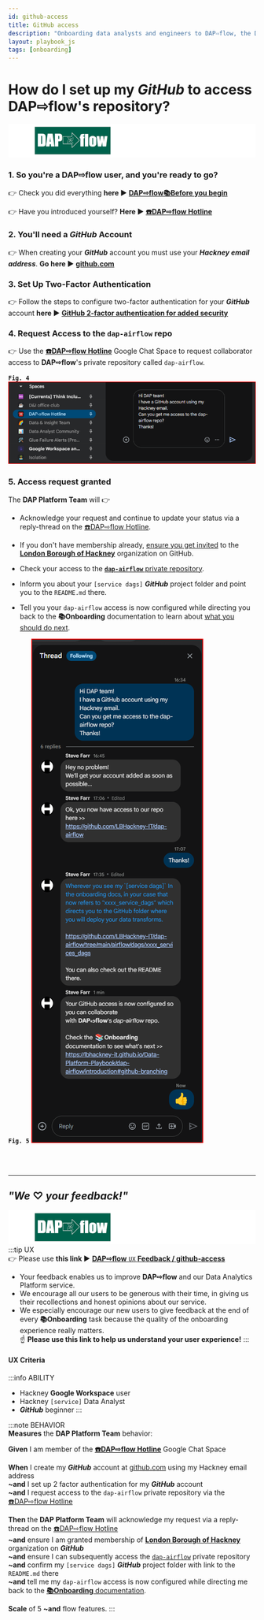 ```yaml
---
id: github-access
title: GitHub access
description: "Onboarding data analysts and engineers to DAP⇨flow, the Data Analytics Platform Airflow integration."
layout: playbook_js
tags: [onboarding]
---
```


# How do I set up my ***GitHub*** to access DAP⇨flow's repository?
![DAP⇨flow](../images/DAPairflowFLOWleft.png)  

### 1. So you're a DAP⇨flow user, and you're ready to go?
 
👉 Check you did everything **here ►** **[DAP⇨flow📚Before you begin](../onboarding/begin)** 

👉 Have you introduced yourself? **Here ►** [**☎️DAP⇨flow Hotline**](https://chat.google.com/room/AAAAZYTZYPE/w4EMQuK-9QA/w4EMQuK-9QA?cls=10)  
    
   
### 2. You'll need a ***GitHub*** Account

👉 When creating your ***GitHub*** account you must use your ***Hackney email address***. **Go here ►** [**github.com**](https://github.com/) 

### 3. Set Up Two-Factor Authentication

👉 Follow the steps to configure two-factor authentication for your ***GitHub*** account **here ►** [**GitHub 2-factor authentication for added security**](https://docs.github.com/en/authentication/securing-your-account-with-two-factor-authentication-2fa/configuring-two-factor-authentication)

### 4. Request Access to the `dap-airflow` repo

👉 Use the [**☎️DAP⇨flow Hotline**](https://chat.google.com/room/AAAAZYTZYPE?cls=7)  Google Chat Space to request collaborator access to **DAP⇨flow**'s private repository called `dap-airflow`.

**`Fig. 4`** ![Fig. 4](../images/github-access-four.png)

### 5. Access request granted
The **DAP Platform Team** will 👉

* Acknowledge your request and continue to update your status via a reply-thread on the [☎️DAP⇨flow Hotline](https://chat.google.com/room/AAAAZYTZYPE?cls=7).

* If you don't have membership already, [ensure you get invited](https://docs.github.com/en/enterprise-cloud@latest/organizations/managing-membership-in-your-organization/inviting-users-to-join-your-organization) to the [**London Borough of Hackney**](https://github.com/LBHackney-IT) organization on GitHub.

* Check your access to the [**`dap-airflow`** private repository](https://github.com/LBHackney-IT/dap-airflow).

* Inform you about your `[service dags]` ***GitHub*** project folder and point you to the `README.md` there.

* Tell you your `dap-airflow` access is now configured while directing you back to the **📚Onboarding** documentation to learn about [what you should do next](../introduction#github-branching).


**`Fig. 5`** ![Fig. 5](../images/github-access-five.png)

<br> 
</br>  

---
## ***"We* ♡ *your feedback!"***
![DAP⇨flow](../images/DAPairflowFLOWleft.png)  
:::tip UX  
👉 Please use **this link ►** [**DAP⇨flow** `UX` **Feedback / github-access**](https://docs.google.com/forms/d/e/1FAIpQLSdqeNyWIPMNBHEr-YSyxnXQ4ggTwJPkffMYgFaJ4hGEhIL6LA/viewform?usp=pp_url&entry.339550210=github-access)  
- Your feedback enables us to improve **DAP⇨flow** and our Data Analytics Platform service.  
- We encourage all our users to be generous with their time, in giving us their recollections and honest opinions about our service.  
- We especially encourage our new users to give feedback at the end of every **📚Onboarding** task because the quality of the onboarding experience really matters.  
☝ **Please use this link to help us understand your user experience!**
:::

#### UX Criteria
:::info ABILITY  
* Hackney **Google Workspace** user 
* Hackney `[service]` Data Analyst
* ***GitHub*** beginner
:::

:::note BEHAVIOR  
**Measures** the **DAP Platform Team** behavior:  

**Given** I am member of the [**☎️DAP⇨flow Hotline**](https://chat.google.com/room/AAAAZYTZYPE?cls=7) Google Chat Space

**When** I create my ***GitHub*** account at [github.com](https://github.com/) using my Hackney email address  
**~and** I set up 2 factor authentication for my ***GitHub*** account  
**~and** I request access to the `dap-airflow` private repository via the [☎️DAP⇨flow Hotline](https://chat.google.com/room/AAAAZYTZYPE?cls=7)


**Then** the **DAP Platform Team** will acknowledge my request via a reply-thread on the [☎️DAP⇨flow Hotline](https://chat.google.com/room/AAAAZYTZYPE?cls=7)   
**~and** ensure I am granted membership of [**London Borough of Hackney**](https://github.com/LBHackney-IT) organization on ***GitHub***  
**~and** ensure I can subsequently access the [`dap-airflow`](https://github.com/LBHackney-IT/dap-airflow) private repository  
**~and** confirm my `[service dags]` ***GitHub*** project folder with link to the `README.md` there  
**~and** tell me my `dap-airflow` access is now configured while directing me back to the [**📚Onboarding** documentation](../introduction#github-branching). 

**Scale** of 5 **~and** flow features.
:::
